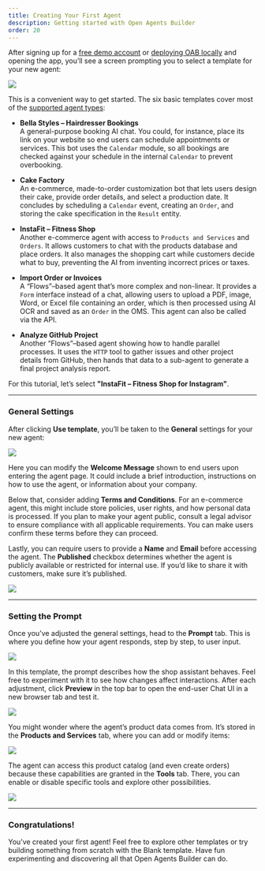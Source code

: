 ```yaml
---
title: Creating Your First Agent
description: Getting started with Open Agents Builder
order: 20
---
```


After signing up for a [free demo account](https://openagentsbuilder.com) or [deploying OAB locally](/guides/1-getting-started) and opening the app, you’ll see a screen prompting you to select a template for your new agent:

<Image src="../../../assets/templates.png" />

This is a convenient way to get started. The six basic templates cover most of the [supported agent types](/2-concepts):

- **Bella Styles – Hairdresser Bookings**  
  A general-purpose booking AI chat. You could, for instance, place its link on your website so end users can schedule appointments or services. This bot uses the `Calendar` module, so all bookings are checked against your schedule in the internal `Calendar` to prevent overbooking.

- **Cake Factory**  
  An e-commerce, made-to-order customization bot that lets users design their cake, provide order details, and select a production date. It concludes by scheduling a `Calendar` event, creating an `Order`, and storing the cake specification in the `Result` entity.

- **InstaFit – Fitness Shop**  
  Another e-commerce agent with access to `Products and Services` and `Orders`. It allows customers to chat with the products database and place orders. It also manages the shopping cart while customers decide what to buy, preventing the AI from inventing incorrect prices or taxes.

- **Import Order or Invoices**  
  A “Flows”–based agent that’s more complex and non-linear. It provides a `Form` interface instead of a chat, allowing users to upload a PDF, image, Word, or Excel file containing an order, which is then processed using AI OCR and saved as an `Order` in the OMS. This agent can also be called via the API.

- **Analyze GitHub Project**  
  Another “Flows”–based agent showing how to handle parallel processes. It uses the `HTTP` tool to gather issues and other project details from GitHub, then hands that data to a sub-agent to generate a final project analysis report.

For this tutorial, let’s select **"InstaFit – Fitness Shop for Instagram"**.

---

### General Settings

After clicking **Use template**, you’ll be taken to the **General** settings for your new agent:

<Image src="../../../assets/general.png" />

Here you can modify the **Welcome Message** shown to end users upon entering the agent page. It could include a brief introduction, instructions on how to use the agent, or information about your company.

Below that, consider adding **Terms and Conditions**. For an e-commerce agent, this might include store policies, user rights, and how personal data is processed. If you plan to make your agent public, consult a legal advisor to ensure compliance with all applicable requirements. You can make users confirm these terms before they can proceed.

Lastly, you can require users to provide a **Name** and **Email** before accessing the agent. The **Published** checkbox determines whether the agent is publicly available or restricted for internal use. If you’d like to share it with customers, make sure it’s published.

<Image src="../../../assets/general-bottom.png" />

---

### Setting the Prompt

Once you’ve adjusted the general settings, head to the **Prompt** tab. This is where you define how your agent responds, step by step, to user input.

<Image src="../../../assets/ai-prompt.png" />

In this template, the prompt describes how the shop assistant behaves. Feel free to experiment with it to see how changes affect interactions. After each adjustment, click **Preview** in the top bar to open the end-user Chat UI in a new browser tab and test it.

<Image src="../../../assets/top-bar.png" />

You might wonder where the agent’s product data comes from. It’s stored in the **Products and Services** tab, where you can add or modify items:

<Image src="../../../assets/screenshot-oab-4.png" />

The agent can access this product catalog (and even create orders) because these capabilities are granted in the **Tools** tab. There, you can enable or disable specific tools and explore other possibilities.

<Image src="../../../assets/tools.png" />

---

### Congratulations!

You’ve created your first agent! Feel free to explore other templates or try building something from scratch with the Blank template. Have fun experimenting and discovering all that Open Agents Builder can do.